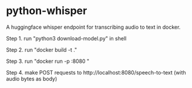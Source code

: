 # python-whisper
A huggingface whisper endpoint for transcribing audio to text in docker.

Step 1. run "python3 download-model.py" in shell

Step 2. run "docker build -t <name> ."

Step 3. run "docker run -p <PORT>:8080 <container>"

Step 4. make POST requests to http://localhost:8080/speech-to-text (with audio bytes as body)